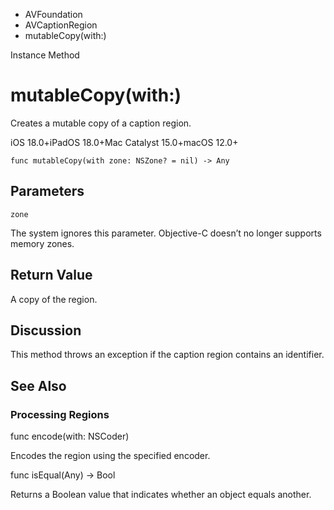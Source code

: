 

- AVFoundation
- AVCaptionRegion
-  mutableCopy(with:) 

Instance Method

# mutableCopy(with:)

Creates a mutable copy of a caption region.

iOS 18.0+iPadOS 18.0+Mac Catalyst 15.0+macOS 12.0+

``` source
func mutableCopy(with zone: NSZone? = nil) -> Any
```

## Parameters 

`zone`  

The system ignores this parameter. Objective-C doesn’t no longer supports memory zones.

## Return Value

A copy of the region.

## Discussion

This method throws an exception if the caption region contains an identifier.

## See Also

### Processing Regions

func encode(with: NSCoder)

Encodes the region using the specified encoder.

func isEqual(Any) -> Bool

Returns a Boolean value that indicates whether an object equals another.

